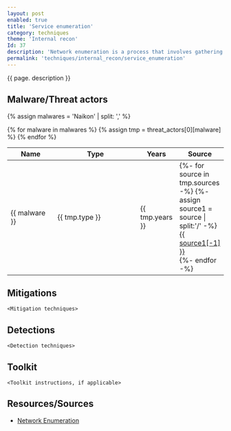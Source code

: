 ```yaml
---
layout: post
enabled: true
title: 'Service enumeration'
category: techniques
theme: 'Internal recon'
Id: 37
description: 'Network enumeration is a process that involves gathering information about a network such as the hosts, connected devices, along with usernames, group information and related data.'
permalink: 'techniques/internal_recon/service_enumeration'
---
```

{{ page. description }}

## Malware/Threat actors

<!-- Threat actors table -->
{% assign malwares = 'Naikon' | split: ',' %}

<div class="threat-actor-table">
<table>
    <colgroup>
        <col width="30%" />
        <col width="70%" />
    </colgroup>
    <thead>
        <tr class="header">
            <th>Name</th>
            <th>Type</th>
            <th>Years</th>
            <th>Source</th>
        </tr>
    </thead>
    <tbody>
        {% for malware in malwares %}
        <tr>
        {% assign tmp = threat_actors[0][malware] %}
            <td markdown="span">{{ malware }}</td>
            <td markdown="span">{{ tmp.type }}</td>
            <td markdown="span">{{ tmp.years }}</td>
            <td markdown="span">
                {%- for source in tmp.sources -%}
                    {%- assign source1 = source | split:'/' -%}
                    <a href="{{ source }}">{{ source1[-1] }}</a><br>
                {%- endfor -%}
            </td>
        </tr>
        {% endfor %}
    </tbody>
</table>
</div>

## Mitigations

`<Mitigation techniques>`

## Detections

`<Detection techniques>`

## Toolkit

`<Toolkit instructions, if applicable>`

## Resources/Sources

* [Network Enumeration](https://www.techopedia.com/definition/25405/network-enumeration)

